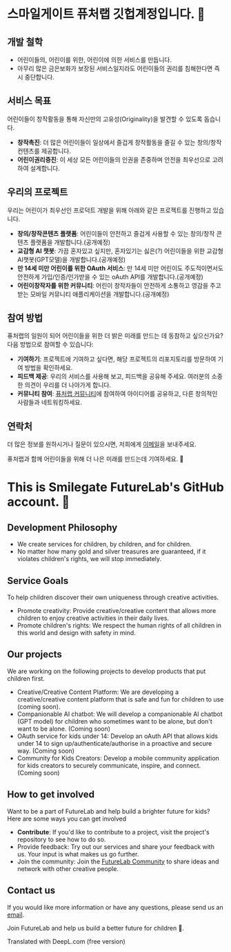 # 스마일게이트 퓨처랩 깃헙계정입니다. 👋

## 개발 철학
- 어린이들의, 어린이를 위한, 어린이에 의한 서비스를 만듭니다.
- 아무리 많은 금은보화가 보장된 서비스일지라도 어린이들의 권리를 침해한다면 즉시 중단합니다.

## 서비스 목표
어린이들이 창작활동을 통해 자신만의 고유성(Originality)을 발견할 수 있도록 돕습니다. 

- **창작촉진**: 더 많은 어린이들이 일상에서 즐겁게 창작활동을 즐길 수 있는 창의/창작 컨텐츠를 제공합니다.
- **어린이권리증진**: 이 세상 모든 어린이들의 인권을 존중하며 안전을 최우선으로 고려하여 설계합니다.

## 우리의 프로젝트
우리는 어린이가 최우선인 프로덕트 개발을 위해 아래와 같은 프로젝트를 진행하고 있습니다.

- **창의/창작콘텐츠 플랫폼**: 어린이들이 안전하고 즐겁게 사용할 수 있는 창의/창작 콘텐츠 플랫폼을 개발합니다.(공개예정)
- **교감형 AI 챗봇**: 가끔 혼자있고 싶지만, 혼자있기는 싫은(?) 어린이들을 위한 교감형 AI챗봇(GPT모델)을 개발합니다.(공개예정)
- **만 14세 미만 어린이를 위한 OAuth 서비스**: 만 14세 미만 어린이도 주도적이면서도 안전하게 가입/인증/인가받을 수 있는 oAuth API를 개발합니다.(공개예정)
- **어린이창작자를 위한 커뮤니티**: 어린이 창작자들이 안전하게 소통하고 영감을 주고받는 모바일 커뮤니티 애플리케이션을 개발합니다.(공개예정)


## 참여 방법
퓨처랩의 일원이 되어 어린이들을 위한 더 밝은 미래를 만드는 데 동참하고 싶으신가요? 다음 방법으로 참여할 수 있습니다:

- **기여하기**: 프로젝트에 기여하고 싶다면, 해당 프로젝트의 리포지토리를 방문하여 기여 방법을 확인하세요.
- **피드백 제공**: 우리의 서비스를 사용해 보고, 피드백을 공유해 주세요. 여러분의 소중한 의견이 우리를 더 나아가게 합니다.
- **커뮤니티 참여**: [퓨처랩 커뮤니티](#)에 참여하여 아이디어를 공유하고, 다른 창의적인 사람들과 네트워킹하세요.

## 연락처
더 많은 정보를 원하시거나 질문이 있으시면, 저희에게 [이메일](mailto:future@smilegate.com)을 보내주세요.

퓨처랩과 함께 어린이들을 위해 더 나은 미래를 만드는데 기여하세요. 🚀



# This is Smilegate FutureLab's GitHub account. 👋

## Development Philosophy
- We create services for children, by children, and for children.
- No matter how many gold and silver treasures are guaranteed, if it violates children's rights, we will stop immediately.

## Service Goals
To help children discover their own uniqueness through creative activities. 

- Promote creativity: Provide creative/creative content that allows more children to enjoy creative activities in their daily lives.
- Promote children's rights: We respect the human rights of all children in this world and design with safety in mind.

## Our projects
We are working on the following projects to develop products that put children first.

- Creative/Creative Content Platform: We are developing a creative/creative content platform that is safe and fun for children to use (coming soon).
- Companionable AI chatbot: We will develop a companionable AI chatbot (GPT model) for children who sometimes want to be alone, but don't want to be alone. (Coming soon)
- OAuth service for kids under 14: Develop an oAuth API that allows kids under 14 to sign up/authenticate/authorise in a proactive and secure way. (Coming soon)
- Community for Kids Creators: Develop a mobile community application for kids creators to securely communicate, inspire, and connect.(Coming soon)


## How to get involved
Want to be a part of FutureLab and help build a brighter future for kids? Here are some ways you can get involved

- **Contribute**: If you'd like to contribute to a project, visit the project's repository to see how to do so.
- Provide feedback: Try out our services and share your feedback with us. Your input is what makes us go further.
- Join the community: Join the [FutureLab Community](#) to share ideas and network with other creative people.

## Contact us
If you would like more information or have any questions, please send us an [email](mailto:future@smilegate.com).

Join FutureLab and help us build a better future for children 🚀.


Translated with DeepL.com (free version)
